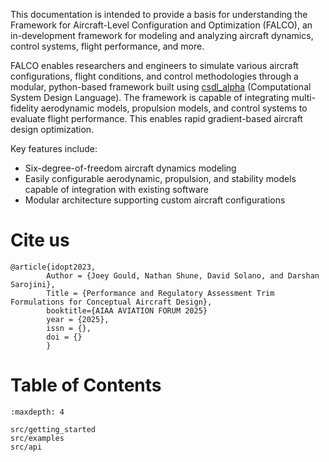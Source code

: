 
This documentation is intended to provide a basis for understanding the Framework for Aircraft-Level Configuration and Optimization (FALCO), an in-development framework for modeling and analyzing aircraft dynamics, control systems, flight performance, and more.

FALCO enables researchers and engineers to simulate various aircraft configurations, flight conditions, and control methodologies through a modular, python-based framework built using [csdl_alpha](https://github.com/LSDOlab/CSDL_alpha) (Computational System Design Language). The framework is capable of integrating multi-fidelity aerodynamic models, propulsion models, and control systems to evaluate flight performance. This enables rapid gradient-based aircraft design optimization.

Key features include:
- Six-degree-of-freedom aircraft dynamics modeling
- Easily configurable aerodynamic, propulsion, and stability models capable of integration with existing software
- Modular architecture supporting custom aircraft configurations

# Cite us
```none
@article{idopt2023,
        Author = {Joey Gould, Nathan Shune, David Solano, and Darshan Sarojini},
        Title = {Performance and Regulatory Assessment Trim Formulations for Conceptual Aircraft Design},
        booktitle={AIAA AVIATION FORUM 2025}
        year = {2025},
        issn = {},
        doi = {}
        }
```


# Table of Contents
```{toctree}
:maxdepth: 4

src/getting_started
src/examples
src/api
```